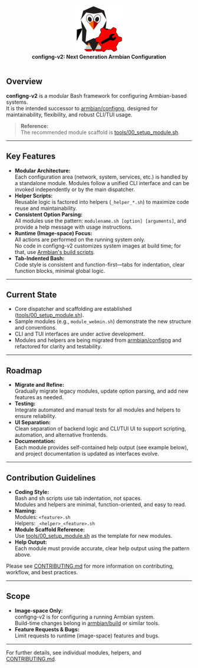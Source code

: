 <p align="center">
  <a href="#overview">
    <img src="https://raw.githubusercontent.com/armbian/configng/main/share/icons/hicolor/scalable/configng-tux.svg" width="128" alt="Armbian Config Logo" />
  </a><br>
  <strong>configng-v2: Next Generation Armbian Configuration<br></strong>
  <br>
</p>

## Overview

**configng-v2** is a modular Bash framework for configuring Armbian-based systems.  
It is the intended successor to [armbian/configng](https://github.com/armbian/configng), designed for maintainability, flexibility, and robust CLI/TUI usage.

> **Reference:**  
> The recommended module scaffold is [tools/00_setup_module.sh](tools/00_setup_module.sh).

---

## Key Features

- **Modular Architecture:**  
  Each configuration area (network, system, services, etc.) is handled by a standalone module. Modules follow a unified CLI interface and can be invoked independently or by the main dispatcher.
- **Helper Scripts:**  
  Reusable logic is factored into helpers (`_helper_*.sh`) to maximize code reuse and maintainability.
- **Consistent Option Parsing:**  
  All modules use the pattern: `modulename.sh [option] [arguments]`, and provide a help message with usage instructions.
- **Runtime (Image-space) Focus:**  
  All actions are performed on the running system only.  
  No code in configng-v2 customizes system images at build time; for that, use [Armbian's build scripts](https://github.com/armbian/build).
- **Tab-Indented Bash:**  
  Code style is consistent and function-first—tabs for indentation, clear function blocks, minimal global logic.

---

## Current State

- Core dispatcher and scaffolding are established ([tools/00_setup_module.sh](tools/00_setup_module.sh)).
- Sample modules (e.g., `module_webmin.sh`) demonstrate the new structure and conventions.
- CLI and TUI interfaces are under active development.
- Modules and helpers are being migrated from [armbian/configng](https://github.com/armbian/configng) and refactored for clarity and testability.

---

## Roadmap

- **Migrate and Refine:**  
  Gradually migrate legacy modules, update option parsing, and add new features as needed.
- **Testing:**  
  Integrate automated and manual tests for all modules and helpers to ensure reliability.
- **UI Separation:**  
  Clean separation of backend logic and CLI/TUI UI to support scripting, automation, and alternative frontends.
- **Documentation:**  
  Each module provides self-contained help output (see example below), and project documentation is updated as interfaces evolve.

---

## Contribution Guidelines

- **Coding Style:**  
  Bash and sh scripts use tab indentation, not spaces.  
  Modules and helpers are minimal, function-oriented, and easy to read.
- **Naming:**  
  Modules: `<feature>.sh`  
  Helpers: `_<helper>_<feature>.sh`
- **Module Scaffold Reference:**  
  Use [tools/00_setup_module.sh](tools/00_setup_module.sh) as the template for new modules.
- **Help Output:**  
  Each module must provide accurate, clear help output using the pattern above.

Please see [CONTRIBUTING.md](CONTRIBUTING.md) for more information on contributing, workflow, and best practices.

---

## Scope

- **Image-space Only:**  
  configng-v2 is for configuring a running Armbian system.  
  Build-time changes belong in [armbian/build](https://github.com/armbian/build) or similar tools.
- **Feature Requests & Bugs:**  
  Limit requests to runtime (image-space) features and bugs.

---

For further details, see individual modules, helpers, and [CONTRIBUTING.md](CONTRIBUTING.md).
